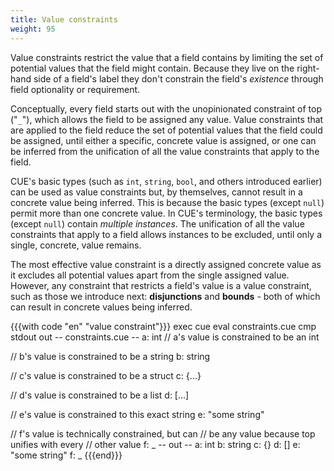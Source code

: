 ```yaml
---
title: Value constraints
weight: 95
---
```


Value constraints restrict the value that a field contains by limiting the set
of potential values that the field might contain. Because they live on the
right-hand side of a field's label they don't constrain the field's *existence*
through field optionality or requirement.

Conceptually, every field starts out with the unopinionated constraint of top
("`_`"), which allows the field to be assigned any value. Value constraints
that are applied to the field reduce the set of potential values that the field
could be assigned, until either a specific, concrete value is assigned, or one
can be inferred from the unification of all the value constraints that apply to
the field.

CUE's basic types (such as `int`, `string`, `bool`, and others introduced
earlier) can be used as value constraints but, by themselves, cannot result in
a concrete value being inferred. This is because the basic types (except
`null`) permit more than one concrete value. In CUE's terminology, the basic
types (except `null`) contain *multiple instances*. The unification of all the
value constraints that apply to a field allows instances to be excluded, until
only a single, concrete, value remains.

The most effective value constraint is a directly assigned concrete value as it
excludes all potential values apart from the single assigned value. However,
any constraint that restricts a field's value is a value constraint, such as
those we introduce next: **disjunctions** and **bounds** - both of which can
result in concrete values being inferred.

{{{with code "en" "value constraint"}}}
exec cue eval constraints.cue
cmp stdout out
-- constraints.cue --
a: int // a's value is constrained to be an int

// b's value is constrained to be a string
b: string

// c's value is constrained to be a struct
c: {...}

// d's value is constrained to be a list
d: [...]

// e's value is constrained to this exact string
e: "some string"

// f's value is technically constrained, but can
// be any value because top unifies with every
// other value
f: _
-- out --
a: int
b: string
c: {}
d: []
e: "some string"
f: _
{{{end}}}
